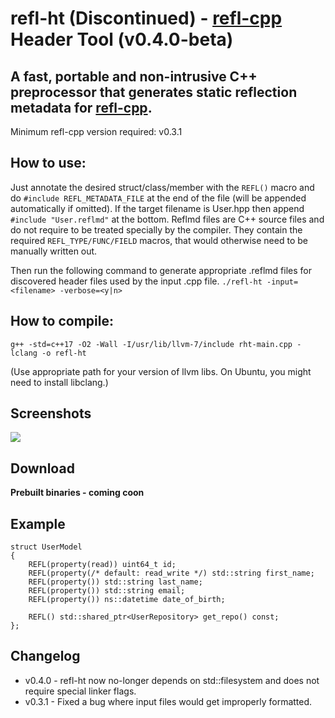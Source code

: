 # refl-ht (Discontinued) - [refl-cpp](https://github.com/veselink1/refl-cpp) Header Tool (v0.4.0-beta) 
## A fast, portable and non-intrusive C++ preprocessor that generates static reflection metadata for [refl-cpp](https://github.com/veselink1/refl-cpp).

Minimum refl-cpp version required: v0.3.1

## How to use:
Just annotate the desired struct/class/member with the `REFL()` macro and do `#include REFL_METADATA_FILE` at the end of the file (will be appended automatically if omitted).
If the target filename is User.hpp then append `#include "User.reflmd"` at the bottom. Reflmd files are C++ source files and do not require to be treated specially by the compiler. They contain the required `REFL_TYPE/FUNC/FIELD` macros, that would otherwise need to be manually written out.

Then run the following command to generate appropriate .reflmd files for discovered header files used by the input .cpp file.
`./refl-ht -input=<filename> -verbose=<y|n>`

## How to compile: 
`g++ -std=c++17 -O2 -Wall -I/usr/lib/llvm-7/include rht-main.cpp -lclang -o refl-ht`

(Use appropriate path for your version of llvm libs. On Ubuntu, you might need to install libclang.)

## Screenshots
![](https://raw.githubusercontent.com/veselink1/refl-ht/master/example/ui-toolkit-example/output.png)

## Download
**Prebuilt binaries - coming coon**

## Example

```
struct UserModel
{
    REFL(property(read)) uint64_t id;
    REFL(property(/* default: read_write */) std::string first_name;
    REFL(property()) std::string last_name;
    REFL(property()) std::string email;
    REFL(property()) ns::datetime date_of_birth;

    REFL() std::shared_ptr<UserRepository> get_repo() const;
};
```

## Changelog

- v0.4.0 - refl-ht now no-longer depends on std::filesystem and does not require special linker flags.
- v0.3.1 - Fixed a bug where input files would get improperly formatted.
